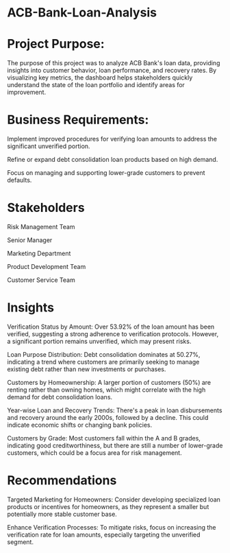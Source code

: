 # ACB-Bank-Loan-Analysis
# Project Purpose:
The purpose of this project was to analyze ACB Bank's loan data, providing insights into customer behavior, loan performance, and recovery rates. By visualizing key metrics, the dashboard helps stakeholders quickly understand the state of the loan portfolio and identify areas for improvement.

# Business Requirements:
  Implement improved procedures for verifying loan amounts to address the significant unverified portion.
  
  Refine or expand debt consolidation loan products based on high demand.
  
  Focus on managing and supporting lower-grade customers to prevent defaults.

# Stakeholders
   Risk Management Team
   
   Senior Manager
   
   Marketing Department
   
   Product Development Team
   
   Customer Service Team

# Insights
  Verification Status by Amount: Over 53.92% of the loan amount has been verified, suggesting a strong adherence to verification protocols. However, a significant portion remains unverified, which may present risks.
  
  Loan Purpose Distribution: Debt consolidation dominates at 50.27%, indicating a trend where customers are primarily seeking to manage existing debt rather than new investments or purchases.
  
  Customers by Homeownership: A larger portion of customers (50%) are renting rather than owning homes, which might correlate with the high demand for debt consolidation loans.
  
  Year-wise Loan and Recovery Trends: There's a peak in loan disbursements and recovery around the early 2000s, followed by a decline. This could indicate economic shifts or changing bank policies.
  
  Customers by Grade: Most customers fall within the A and B grades, indicating good creditworthiness, but there are still a number of lower-grade customers, which could be a focus area for risk management.

# Recommendations 
  Targeted Marketing for Homeowners: Consider developing specialized loan products or incentives for homeowners, as they represent a smaller but potentially more stable customer base.
  
  Enhance Verification Processes: To mitigate risks, focus on increasing the verification rate for loan amounts, especially targeting the unverified segment.
  
